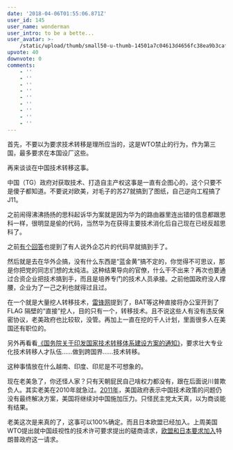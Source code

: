 ```yaml
---
date: '2018-04-06T01:55:06.871Z'
user_id: 145
user_name: wonderman
user_intro: to be a bette...
user_avatar: >-
    /static/upload/thumb/small50-u-thumb-14501a7c04613d4656fc38ea9b3caf374876385b7dd.png
upvote: 40
downvote: 0
comments:
    - ''
    - ''
    - ''
    - ''
    - ''
    - ''
    - ''
    - ''
    - ''
---
```


首先，不要以为要求技术转移是理所应当的，这是WTO禁止的行为，作为第三国，最多要求在本国设厂这些。

  

再来谈谈在中国技术转移这事。

中国（TG）政府对获取技术、打造自主产权这事是一直有企图心的，这个只要不是傻子都知道。不要说对欧美，对毛子的苏27就搞到了图纸，自己逆向工程搞了J11。

之前闹得沸沸扬扬的思科起诉华为案就是因为华为的路由器里连出错的信息都跟思科一样，很明显是偷的代码，当然华为在获得主要技术消化后自己现在已经反超思科了。

之前[有个回答](https://web.archive.org:443/web/20180910073908/https://www.pin-cong.com/p/55134/?s=55610)也提到了有人说外企芯片的代码早就搞到手了。

然后就是去在华外企搞，没有什么东西是“蓝金黄”搞不定的，你觉得不可思议，那是你把党的同志们想的太纯洁。这种结果导向的官僚，什么干不出来？再次也要通过合资企业把技术搞到手，而且是培养专门的技术人员承接。之前他国政府没人撑腰，企业为了一己之利也就得过且过。

在一个就是大量挖人转移技术，[雷锋网](https://web.archive.org:443/web/20180910073908/https://www.leiphone.com/news/201709/ByrDkLQgnllK3kmh.html)提到了，BAT等这种直接将办公室开到了 FLAG 隔壁的“直接”挖人，目的只有一个，转移技术。且不说这些人有没有违反保密协议，老美政府也比较软，没管。再加上一直在挖的千人计划，里面很多人在美国还有职位的。

另外再看看[《国务院关于印发国家技术转移体系建设方案的通知》](https://web.archive.org:443/web/20180910073908/http://www.gov.cn/zhengce/content/2017-09/26/content_5227667.htm)，要求壮大专业化技术转移人才队伍……做到跨国界……技术转移。

这种事情放在什么越南、印度、印尼是不可想象的。

  

现在老美急了，你还怪人家？只有天朝屁民自己啥权力都没有，跟在后面说川普欺负人。其实老美在2010年就急过。[2011年](https://web.archive.org:443/web/20180910073908/http://www.nipso.cn/onews.asp?id=10043)，美国政府表示中国技术政策的问题仍没有最终解决方案，美国将继续对中国施加压力。只怪民主党太天真，以为商谈能有结果。

  

老美这次是来真的了，这事可以100%确定。而且日本欧盟已经加入。上周美国WTO提出就中国歧视性的技术许可要求提出的磋商请求，[欧盟和日本要求加入](https://web.archive.org:443/web/20180910073908/http://finance.sina.com.cn/stock/usstock/c/2018-04-06/doc-ifysuuyc0733614.shtml)特朗普政府这一请求。
